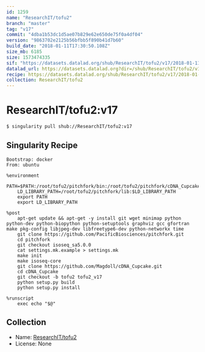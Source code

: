 ```yaml
---
id: 1259
name: "ResearchIT/tofu2"
branch: "master"
tag: "v17"
commit: "4dba1b53dc1d5ae07b829e62e650de75f0a4df04"
version: "9863702e2125b56bfbb5f890b41d7b60"
build_date: "2018-01-11T17:30:50.108Z"
size_mb: 6185
size: 1573474335
sif: "https://datasets.datalad.org/shub/ResearchIT/tofu2/v17/2018-01-11-4dba1b53-9863702e/9863702e2125b56bfbb5f890b41d7b60.simg"
datalad_url: https://datasets.datalad.org?dir=/shub/ResearchIT/tofu2/v17/2018-01-11-4dba1b53-9863702e/
recipe: https://datasets.datalad.org/shub/ResearchIT/tofu2/v17/2018-01-11-4dba1b53-9863702e/Singularity
collection: ResearchIT/tofu2
---
```


# ResearchIT/tofu2:v17

```bash
$ singularity pull shub://ResearchIT/tofu2:v17
```

## Singularity Recipe

```singularity
Bootstrap: docker
From: ubuntu

%environment
    PATH=$PATH:/root/tofu2/pitchfork/bin:/root/tofu2/pitchfork/cDNA_Cupcake/sequence
    LD_LIBRARY_PATH=/root/tofu2/pitchfork/lib:$LD_LIBRARY_PATH
    export PATH
    export LD_LIBRARY_PATH

%post
    apt-get update && apt-get -y install git wget minimap python python-dev python-biopython python-setuptools graphviz gcc gfortran make pkg-config libjpeg-dev libfreetype6-dev python-networkx time
    git clone https://github.com/PacificBiosciences/pitchfork.git
    cd pitchfork
    git checkout isoseq_sa5.0.0
    cat settings.mk.example > settings.mk
    make init
    make isoseq-core
    git clone https://github.com/Magdoll/cDNA_Cupcake.git
    cd cDNA_Cupcake
    git checkout -b tofu2 tofu2_v17
    python setup.py build
    python setup.py install

%runscript
    exec echo "$@"
```

## Collection

 - Name: [ResearchIT/tofu2](https://github.com/ResearchIT/tofu2)
 - License: None

